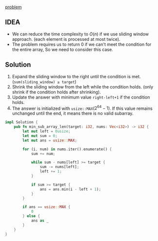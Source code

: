 
[problem](https://leetcode.com/problems/minimum-size-subarray-sum/description/)

## IDEA
- We can reduce the time complexity to $O(n)$ if we use sliding window approach. (each element is processed at most twice).
- The problem requires us to return 0 if we can't meet the condition for the  entire array, So we need to consider this case.



## Solution
1. Expand the sliding window to the right until the condition is met. (`sum(sliding_window) ≥ target`)
2. Shrink the sliding window from the left while the condition holds. (only shrink if the condition holds after shrinking).
3. Update the answer with minimum  value `right-left+1` if the condition holds.
4. The answer is initialized with `usize::MAX`($2^64-1$). If this value remains unchanged until the end, it means there is no valid subarray.


```rust
impl Solution {
    pub fn min_sub_array_len(target: i32, nums: Vec<i32>) -> i32 {
        let mut left = 0usize;
        let mut sum = 0;
        let mut ans = usize::MAX;

        for (i, num) in nums.iter().enumerate() {
            sum += num;

            while sum - nums[left] >= target {
                sum -= nums[left];
                left += 1;
            }

            if sum >= target {
                ans = ans.min(i - left + 1);
            }
        }

        if ans == usize::MAX {
            0
        } else {
            ans as _
        }
    }
}
```